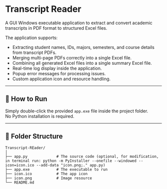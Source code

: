 # Transcript Reader

A GUI Windows executable application to extract and convert academic transcripts in PDF format to structured Excel files.

The application supports:
- Extracting student names, IDs, majors, semesters, and course details from transcript PDFs.
- Merging multi-page PDFs correctly into a single Excel file.
- Combining all generated Excel files into a single summary Excel file.
- Real-time log display inside the application.
- Popup error messages for processing issues.
- Custom application icon and resource handling.

---

## 🚀 How to Run

Simply double-click the provided `app.exe` file inside the project folder.  
No Python installation is required.

---

## 📂 Folder Structure
```text
Transcript-REader/
│
├── app.py             # The source code (optional, for modification, in terminal run: python -m PyInstaller --onefile --windowed --icon=icon.ico --add-data "icon.png;." app.py) 
├── app.exe            # The executable to run
├── icon.ico           # The app icon
├── icon.png           # Image resource
└── README.md
